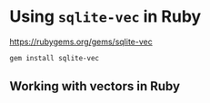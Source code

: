 # Using `sqlite-vec` in Ruby

https://rubygems.org/gems/sqlite-vec

```bash
gem install sqlite-vec
```

## Working with vectors in Ruby
